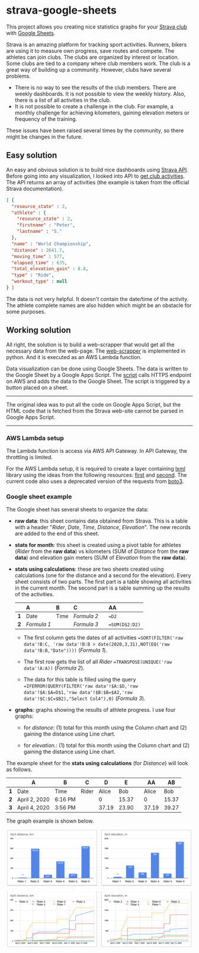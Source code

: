 # strava-google-sheets
This project allows you creating nice statistics graphs for your [Strava club](https://www.strava.com) with [Google Sheets](https://www.google.com/sheets/about/).

Strava is an amazing platform for tracking sport activities. Runners, bikers are using it to measure own progress, save routes and compete. The athletes can join clubs. The clubs are organized by interest or location. Some clubs are tied to a company where club members work. The club is a great way of building up a community. However, clubs have several problems.

- There is no way to see the results of the club members. There are weekly dashboards. It is not possible to view the weekly history. Also, there is a list of all activities in the club.
- It is not possible to create a challenge in the club. For example, a monthly challenge for achieving kilometers, gaining elevation meters or frequency of the training.

These issues have been raised several times by the community, so there might be changes in the future.

## Easy solution

An easy and obvious solution is to build nice dashboards using [Strava API](https://developers.strava.com). Before going into any visualization, I looked into API to [get club activities](https://developers.strava.com/docs/reference/#api-Clubs-getClubActivitiesById). The API returns an array of activities (the example is taken from the official Strava documentation).

```json
[ {
  "resource_state" : 2,
  "athlete" : {
    "resource_state" : 2,
    "firstname" : "Peter",
    "lastname" : "S."
  },
  "name" : "World Championship",
  "distance" : 2641.7,
  "moving_time" : 577,
  "elapsed_time" : 635,
  "total_elevation_gain" : 8.8,
  "type" : "Ride",
  "workout_type" : null
} ]
```

The data is not very helpful. It doesn't contain the date/time of the activity. The athlete complete names are also hidden which might be an obstacle for some purposes.

## Working solution

All right, the solution is to build a web-scrapper that would get all the necessary data from the web-page. The [web-scrapper](lambda_function.py) is implemented in python. And it is executed as an AWS Lambda function.

Data visualization can be done using Google Sheets. The data is written to the Google Sheet by a Google Apps Script. The [script](strava-fetch.gs) calls HTTPS endpoint on AWS and adds the data to the Google Sheet. The script is triggered by a button placed on a sheet.

---

The original idea was to put all the code on Google Apps Script, but the HTML code that is fetched from the Strava web-site cannot be parsed in Google Apps Script.

---

### AWS Lambda setup

The Lambda function is access via AWS API Gateway. In API Gateway, the throttling is limited.

For the AWS Lambda setup, it is required to create a layer containing [lxml](https://lxml.de) library using the ideas from the following resources: [first](https://stackoverflow.com/questions/56818579/unable-to-import-lxml-etree-on-aws-lambda) and [second](https://gist.github.com/allen-munsch/ad8faf9c04b72aa8d0808fa8953bc639). The current code also uses a deprecated version of the requests from [boto3](https://github.com/boto/boto3).

### Google sheet example

The Google sheet has several sheets to organize the data:

- **raw data**: this sheet contains data obtained from Strava. This is a table with a header "_Rider_, _Date_, _Time_, _Distance_, _Elevation_". The new records are added to the end of this sheet.

- **stats for month**: this sheet is created using a pivot table for athletes (_Rider_ from the **raw data**) vs kilometers (SUM of _Distance_ from the **raw data**) and elevation gain meters (SUM of _Elevation_ from the **raw data**).

- **stats using calculations**: these are two sheets created using calculations (one for the distance and a second for the elevation). Every sheet consists of two parts. The first part is a table showing all activities in the current month. The second part is a table summing up the results of the activities.

  |     | **A**        | **B** | **C**       |   | **AA**         |
  |-----| ------------ | ----- | ----------- |---| -------------- |
  |**1**| Date         | Time  | *Formula 2* |   | `=D2`          |
  |**2**| *Formula 1*  |       | *Formula 3* |   | `=SUM(D$2:D2)` |

  - The first column gets the dates of all activities `=SORT(FILTER('raw data'!B:C, 'raw data'!B:B > date(2020,3,31),NOT(EQ('raw data'!B:B,"Date"))))` (*Formula 1*).

  - The first row gets the list of all _Rider_ `=TRANSPOSE(UNIQUE('raw data'!A:A))` (*Formula 2*).

  - The data for this table is filled using the query `=IFERROR(QUERY(FILTER('raw data'!$A:$D,'raw data'!$A:$A=D$1,'raw data'!$B:$B=$A2,'raw data'!$C:$C=$B2),"Select Col4"),0)` (*Formula 3*).

- **graphs**: graphs showing the results of athlete progress. I use four graphs:
  
  - for _distance_: (1) total for this month using the Column chart and (2) gaining the distance using Line chart.

  - for _elevation_.: (1) total for this month using the Column chart and (2) gaining the distance using Line chart.

The example sheet for the **stats using calculations** (for _Distance_) will look as follows.

|     | **A**         | **B**   | **C** | **D** | **E** |   | **AA** | **AB** |
|-----| ------------- | ------- | ----- | ----- | ----- |---| ------ | ------ |
|**1**| Date          | Time    | Rider | Alice | Bob   |   | Alice  | Bob    |
|**2**| April 2, 2020 | 6:16 PM |       |     0 | 15.37 |   |      0 |  15.37 |
|**3**| April 4, 2020 | 3:56 PM |       | 37.19 | 23.90 |   |  37.19 |  39.27 |

The graph example is shown below.

![graph-example](graphs-example.png)
